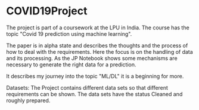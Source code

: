 # COVID19Project

The project is part of a coursework at the LPU in India. The course has the topic "Covid 19 prediction using machine learning". 

The paper is in alpha state and describes the thoughts and the process of how to deal with the requirements. Here the focus is on the handling of data and its processing. As the JP Notebook shows some mechanisms are necessary to generate the right data for a prediction. 

It describes my journey into the topic "ML/DL" it is a beginning for more.

Datasets:
The Project contains different data sets so that different requirements can be shown. The data sets have the status Cleaned and roughly prepared.




